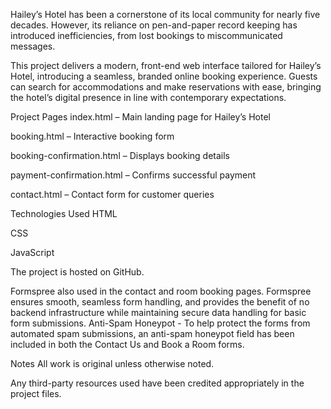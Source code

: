 Hailey’s Hotel has been a cornerstone of its local community for nearly five decades. However, its reliance on pen-and-paper record keeping has introduced inefficiencies, from lost bookings to miscommunicated messages.

This project delivers a modern, front-end web interface tailored for Hailey’s Hotel, introducing a seamless, branded online booking experience. Guests can search for accommodations and make reservations with ease, bringing the hotel’s digital presence in line with contemporary expectations.

 Project Pages
index.html – Main landing page for Hailey’s Hotel

booking.html – Interactive booking form

booking-confirmation.html – Displays booking details

payment-confirmation.html – Confirms successful payment

contact.html – Contact form for customer queries

Technologies Used
HTML

CSS

JavaScript

The project is hosted on GitHub.

Formspree also used in the contact and room booking pages.
Formspree ensures smooth, seamless form handling, and provides the benefit of no backend infrastructure while maintaining secure data handling for basic form submissions.
Anti-Spam Honeypot - To help protect the forms from automated spam submissions, an anti-spam honeypot field has been included in both the Contact Us and Book a Room forms.

Notes
All work is original unless otherwise noted.

Any third-party resources used have been credited appropriately in the project files.
